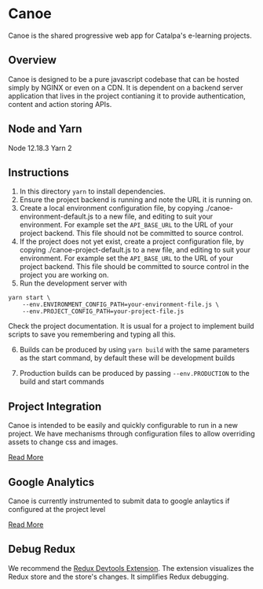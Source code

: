 # Canoe

Canoe is the shared progressive web app for Catalpa's e-learning projects.

## Overview

Canoe is designed to be a pure javascript codebase that can be hosted simply by NGINX or even on a CDN.
It is dependent on a backend server application that lives in the project contianing it to provide authentication, content and action storing APIs.

## Node and Yarn

Node 12.18.3
Yarn 2

## Instructions

1. In this directory `yarn` to install dependencies.
2. Ensure the project backend is running and note the URL it is running on.
3. Create a local environment configuration file, by copying ./canoe-environment-default.js to a new file, and editing to suit your environment. For example set the `API_BASE_URL` to the URL of your project backend.
This file should not be committed to source control.
4. If the project does not yet exist, create a project configuration file, by copying ./canoe-project-default.js to a new file, and editing to suit your environment. For example set the `API_BASE_URL` to the URL of your project backend.
This file should be committed to source control in the project you are working on.
5. Run the development server with 
```
yarn start \
    --env.ENVIRONMENT_CONFIG_PATH=your-environment-file.js \
    --env.PROJECT_CONFIG_PATH=your-project-file.js
```
Check the project documentation. It is usual for a project to implement build scripts to save you remembering and typing all this.

6. Builds can be produced by using `yarn build` with the same parameters as the start command, by default these will be development builds

7. Production builds can be produced by passing `--env.PRODUCTION` to the build and start commands

## Project Integration

Canoe is intended to be easily and quickly configurable to run in a new project. We have mechanisms through configuration files to allow overriding assets to change css and images.

[Read More](./README_PROJECT_INTEGRATION.md)

## Google Analytics

Canoe is currently instrumented to submit data to google anlaytics if configured at the project level

[Read More](./README_GOOGLE_ANALYTICS.md)

## Debug Redux

We recommend the [Redux Devtools Extension](https://github.com/zalmoxisus/redux-devtools-extension). The extension visualizes the Redux store and the store's changes. It simplifies Redux debugging.
